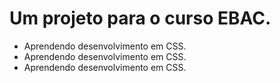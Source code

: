 # Um projeto para o curso EBAC.
- Aprendendo desenvolvimento em CSS.
- Aprendendo desenvolvimento em CSS.
- Aprendendo desenvolvimento em CSS.